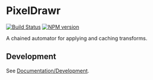 <!-- {{Top}} -->
# PixelDrawr
[![Build Status](https://travis-ci.org/FullScreenShenanigans/PixelDrawr.svg?branch=master)](https://travis-ci.org/FullScreenShenanigans/PixelDrawr)
[![NPM version](https://badge.fury.io/js/pixeldrawr.svg)](http://badge.fury.io/js/pixeldrawr)

A chained automator for applying and caching transforms.
<!-- {{/Top}} -->

<!-- {{Development}} -->
## Development

See [Documentation/Development](https://github.com/FullScreenShenanigans/Documentation).


<!-- {{/Development}} -->
